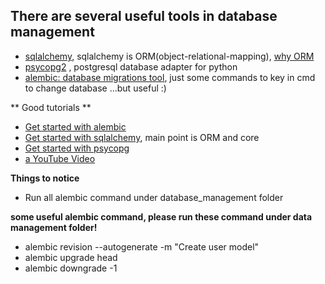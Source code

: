 ## There are several useful tools in database management 
- [sqlalchemy](https://www.sqlalchemy.org/), sqlalchemy is ORM(object-relational-mapping), [why ORM](https://blog.bitsrc.io/what-is-an-orm-and-why-you-should-use-it-b2b6f75f5e2a)
- [psycopg2](https://pypi.org/project/psycopg2/) , postgresql database adapter for python
- [alembic: database migrations tool](https://alembic.sqlalchemy.org/en/latest/), just some commands to key in cmd to change database ...but useful :)



** Good tutorials **
- [Get started with alembic](https://alembic.sqlalchemy.org/en/latest/tutorial.html)
- [Get started with sqlalchemy](https://docs.sqlalchemy.org/en/14/tutorial/index.html), main point is ORM and core
- [Get started with psycopg](https://www.psycopg.org/docs/index.html)
- [a YouTube Video](https://www.youtube.com/watch?v=nt5sSr1A_qw)  
  
**Things to notice**
- Run all alembic command under database_management folder

**some useful alembic command, please run these command under data management folder!**
- alembic revision --autogenerate -m "Create user model"
- alembic upgrade head
- alembic downgrade -1